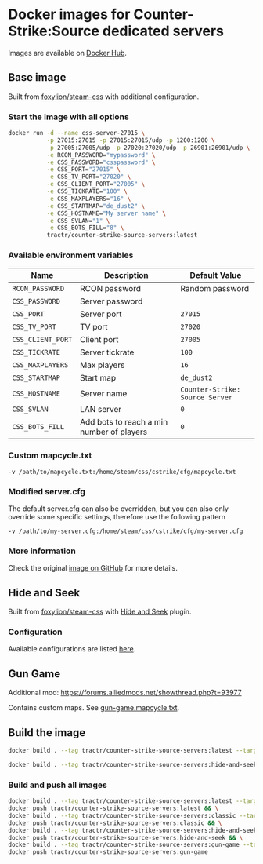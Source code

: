 # Docker images for Counter-Strike:Source dedicated servers

Images are available on [Docker Hub](https://hub.docker.com/r/tractr/counter-strike-source-servers).

## Base image

Built from [foxylion/steam-css](https://hub.docker.com/r/foxylion/steam-css) with additional configuration.

### Start the image with all options

```bash
docker run -d --name css-server-27015 \
           -p 27015:27015 -p 27015:27015/udp -p 1200:1200 \
           -p 27005:27005/udp -p 27020:27020/udp -p 26901:26901/udp \
           -e RCON_PASSWORD="mypassword" \
           -e CSS_PASSWORD="csspassword" \
           -e CSS_PORT="27015" \
           -e CSS_TV_PORT="27020" \
           -e CSS_CLIENT_PORT="27005" \
           -e CSS_TICKRATE="100" \
           -e CSS_MAXPLAYERS="16" \
           -e CSS_STARTMAP="de_dust2" \
           -e CSS_HOSTNAME="My server name" \
           -e CSS_SVLAN="1" \
           -e CSS_BOTS_FILL="8" \
           tractr/counter-strike-source-servers:latest
```

### Available environment variables

| Name              | Description                               | Default Value                   |
|-------------------|-------------------------------------------|---------------------------------|
| `RCON_PASSWORD`   | RCON password                             | Random password                 |
| `CSS_PASSWORD`    | Server password                           |                                 |
| `CSS_PORT`        | Server port                               | `27015`                         |
| `CSS_TV_PORT`     | TV port                                   | `27020`                         |
| `CSS_CLIENT_PORT` | Client port                               | `27005`                         |
| `CSS_TICKRATE`    | Server tickrate                           | `100`                           |
| `CSS_MAXPLAYERS`  | Max players                               | `16`                            |
| `CSS_STARTMAP`    | Start map                                 | `de_dust2`                      |
| `CSS_HOSTNAME`    | Server name                               | `Counter-Strike: Source Server` |
| `CSS_SVLAN`       | LAN server                                | `0`                             |
| `CSS_BOTS_FILL`   | Add bots to reach a min number of players | `0`                             |

### Custom mapcycle.txt

```
-v /path/to/mapcycle.txt:/home/steam/css/cstrike/cfg/mapcycle.txt
```

### Modified server.cfg

The default server.cfg can also be overridden, but you can also only override some specific settings, therefore use the following pattern

```
-v /path/to/my-server.cfg:/home/steam/css/cstrike/cfg/my-server.cfg
```

### More information

Check the original [image on GitHub](https://github.com/foxylion/docker-steam-css) for more details.

## Hide and Seek

Built from [foxylion/steam-css](https://hub.docker.com/r/foxylion/steam-css) with [Hide and Seek](https://forums.alliedmods.net/showthread.php?p=2647181) plugin.

### Configuration

Available configurations are listed [here](https://github.com/blackdevil72/SM-Hide-and-Seek).

## Gun Game

Additional mod: https://forums.alliedmods.net/showthread.php?t=93977

Contains custom maps. See [gun-game.mapcycle.txt](./config/gun-game.mapcycle.txt).

## Build the image

```bash
docker build . --tag tractr/counter-strike-source-servers:latest --target classic
```

```bash
docker build . --tag tractr/counter-strike-source-servers:hide-and-seek --target hide-and-seek
```

### Build and push all images

```bash
docker build . --tag tractr/counter-strike-source-servers:latest --target classic && \
docker push tractr/counter-strike-source-servers:latest && \
docker build . --tag tractr/counter-strike-source-servers:classic --target classic && \
docker push tractr/counter-strike-source-servers:classic && \
docker build . --tag tractr/counter-strike-source-servers:hide-and-seek --target hide-and-seek && \
docker push tractr/counter-strike-source-servers:hide-and-seek && \
docker build . --tag tractr/counter-strike-source-servers:gun-game --target gun-game && \
docker push tractr/counter-strike-source-servers:gun-game
```
